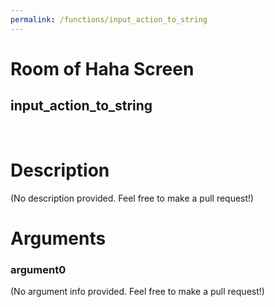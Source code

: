 ```yaml
---
permalink: /functions/input_action_to_string
---
```

# Room of Haha Screen  
## input_action_to_string  
&nbsp;  
# Description  
(No description provided. Feel free to make a pull request!) 
&nbsp;  
# Arguments
### argument0
(No argument info provided. Feel free to make a pull request!)
&nbsp;  


